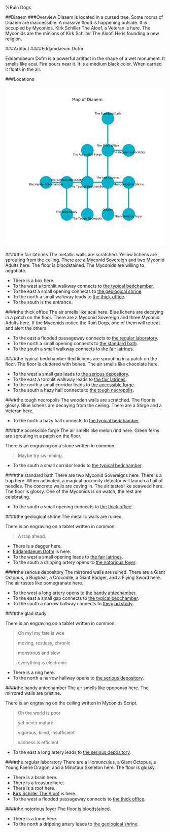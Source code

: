 %Ruin Dogs

##Diaaem
###Overview
Diaaem is located in a cursed tree. Some rooms of Diaaem are inaccessible. A massive flood is happening outside. It is occupied by Myconids. <a name="Kirk-Schiller-The-Aloof"></a>Kirk Schiller The Aloof, a Veteran is here. The Myconids are the minions of Kirk Schiller The Aloof. He  is founding a new religion. 



###Artifact
####<a name="Eddamdaeum-Dofm"></a>Eddamdaeum Dofm


Eddamdaeum Dofm is a powerful artifact in the shape of a wet monument. It smells like acai. Fire pours near it. It is a medium black color. When carried it floats in the air. 





###Locations


![](../v2/images/Diaaem.png)

####<a name="the-fair-latrines"></a>the fair latrines
The metallic walls are scratched. Yellow lichens are sprouting from the ceiling. There are a Myconid Sovereign and two Myconid Adults here. The floor is bloodstained. The Myconids are willing to negotiate. 



* There is a box here.
* To the west a torchlit walkway connects to [the typical bedchamber](#the-typical-bedchamber).
* To the east a small opening connects to [the geological shrine](#the-geological-shrine).
* To the north a small walkway leads to [the thick office](#the-thick-office).
* To the south is the entrance.


####<a name="the-thick-office"></a>the thick office
The air smells like acai here. Blue lichens are decaying in a patch on the floor. There are a Myconid Sovereign and three Myconid Adults here. If the Myconids notice the Ruin Dogs, one of them will retreat and alert the others. 



* To the east a flooded passageway connects to [the regular laboratory](#the-regular-laboratory).
* To the north a small opening connects to [the standard bath](#the-standard-bath).
* To the south a small walkway connects to [the fair latrines](#the-fair-latrines).


####<a name="the-typical-bedchamber"></a>the typical bedchamber
Red lichens are sprouting in a patch on the floor. The floor is cluttered with bones. The air smells like chocolate here. 



* To the west a small gap leads to [the serious depository](#the-serious-depository).
* To the east a torchlit walkway leads to [the fair latrines](#the-fair-latrines).
* To the north a small corridor leads to [the accessible forge](#the-accessible-forge).
* To the south a hazy hall connects to [the tough necropolis](#the-tough-necropolis).


####<a name="the-tough-necropolis"></a>the tough necropolis
The wooden walls are scratched. The floor is glossy. Blue lichens are decaying from the ceiling. There are a Stirge and a Veteran here. 



* To the north a hazy hall connects to [the typical bedchamber](#the-typical-bedchamber).


####<a name="the-accessible-forge"></a>the accessible forge
The air smells like melon rind here. Green ferns are sprouting in a patch on the floor. 

There is an engraving on a stone written in common. 

> Maybe try swimming.
>


* To the south a small corridor leads to [the typical bedchamber](#the-typical-bedchamber).


####<a name="the-standard-bath"></a>the standard bath
There are two Myconid Sovereigns here. There is a trap here. When activated, a magical proximity detector will launch a hail of needles. The concrete walls are caving in. The air tastes like seaweed here. The floor is glossy. One of the Myconids is on watch, the rest are celebrating. 



* To the south a small opening connects to [the thick office](#the-thick-office).


####<a name="the-geological-shrine"></a>the geological shrine
The metallic walls are ruined. 

There is an engraving on a tablet written in common. 

> A trap ahead.
>


* There is a dagger here.
* [Eddamdaeum Dofm](#Eddamdaeum-Dofm) is here.
* To the west a small opening leads to [the fair latrines](#the-fair-latrines).
* To the south a dripping artery opens to [the notorious foyer](#the-notorious-foyer).


####<a name="the-serious-depository"></a>the serious depository
The mirrored walls are ruined. There are a Giant Octopus, a Bugbear, a Crocodile, a Giant Badger, and a Flying Sword here. The air tastes like pomegranate here. 



* To the west a long artery opens to [the handy antechamber](#the-handy-antechamber).
* To the east a small gap connects to [the typical bedchamber](#the-typical-bedchamber).
* To the south a narrow hallway connects to [the glad study](#the-glad-study).


####<a name="the-glad-study"></a>the glad study


There is an engraving on a tablet written in common. 

> Oh my! my fate is woe
>
> moving, restless, chronic
>
> monstrous and slow
>
> everything is electronic
>


* There is a ring here.
* To the north a narrow hallway opens to [the serious depository](#the-serious-depository).


####<a name="the-handy-antechamber"></a>the handy antechamber
The air smells like opoponax here. The mirrored walls are pristine. 

There is an engraving on the ceiling written in Myconids Script. 

> Oh the world is poor
>
> yet never mature
>
> vigorous, blind, insufficient
>
> sadness is efficient
>


* To the east a long artery leads to [the serious depository](#the-serious-depository).


####<a name="the-regular-laboratory"></a>the regular laboratory
There are a Homunculus, a Giant Octopus, a Young Faerie Dragon, and a Minotaur Skeleton here. The floor is glossy. 



* There is a brain here.
* There is a treasure here.
* There is a roof here.
* [Kirk Schiller The Aloof](#Kirk-Schiller-The-Aloof) is here.
* To the west a flooded passageway connects to [the thick office](#the-thick-office).


####<a name="the-notorious-foyer"></a>the notorious foyer
The floor is bloodstained. 



* There is a tome here.
* To the north a dripping artery leads to [the geological shrine](#the-geological-shrine).


